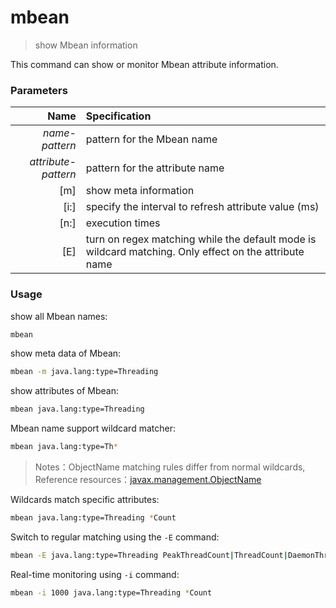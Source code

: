mbean
=======

> show Mbean information

This command can show or monitor Mbean attribute information. 

### Parameters

|Name|Specification|
|---:|:---|
|*name-pattern*|pattern for the Mbean name|
|*attribute-pattern*|pattern for the attribute name|
|[m]|show meta information|
|[i:]|specify the interval to refresh attribute value (ms)|
|[n:]|execution times|
|[E]|turn on regex matching while the default mode is wildcard matching. Only effect on the attribute name|

### Usage

show all Mbean names:

```bash
mbean
```

show meta data of Mbean:

```bash
mbean -m java.lang:type=Threading
```

show attributes of Mbean:

```bash
mbean java.lang:type=Threading 
```


Mbean name support wildcard matcher:

```bash
mbean java.lang:type=Th*
```

> Notes：ObjectName matching rules differ from normal wildcards, Reference resources：[javax.management.ObjectName](https://docs.oracle.com/javase/8/docs/api/javax/management/ObjectName.html?is-external=true)

Wildcards match specific attributes:

```bash
mbean java.lang:type=Threading *Count
```

Switch to regular matching using the `-E` command:

```bash
mbean -E java.lang:type=Threading PeakThreadCount|ThreadCount|DaemonThreadCount
```

Real-time monitoring using `-i` command:

```bash
mbean -i 1000 java.lang:type=Threading *Count
```